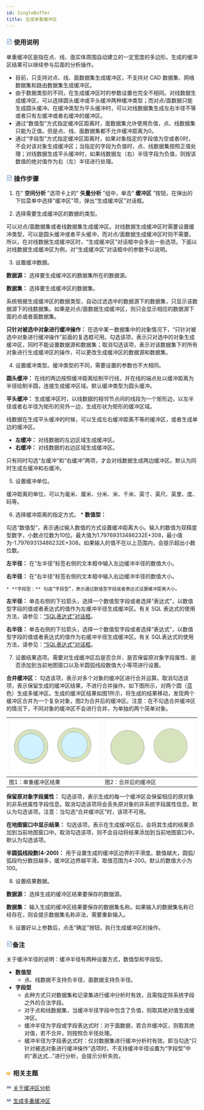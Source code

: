 ```yaml
---
id: SingleBuffer
title: 生成单重缓冲区
---
```

### ![](../../../img/read.gif) 使用说明

单重缓冲区是指在点、线、面实体周围自动建立的一定宽度的多边形。生成的缓冲区结果可以继续参与后面的分析操作。

  * 目前，只支持对点、线、面数据集生成缓冲区，不支持对 CAD 数据集、网络数据集和路由数据集生成缓冲区。
  * 由于数据类型的不同，在生成缓冲区时的参数设置也完全不相同。对线数据生成缓冲区，可以选择圆头缓冲或平头缓冲两种缓冲类型；而对点/面数据只能生成圆头缓冲。在缓冲类型为平头缓冲时，可以对线数据集生成左右半径不等或者只有左缓冲或者右缓冲的缓冲区。
  * 通过“数值型”方式指定缓冲区距离时，面数据集允许使用负值，点、线数据集只能为正值。但是点、线、面数据集都不允许缓冲距离为0。
  * 通过“字段型”方式指定缓冲区距离时，如果对象指定的字段值为空或者0时，不会对该对象生成缓冲区；当指定的字段为负值时，点、线数据集按照正值处理；对线数据生成平头缓冲时，如果线数据左（右）半径字段为负值，则按该数值的绝对值作为右（左）半径进行处理。

### ![](../../../img/read.gif) 操作步骤

  1. 在“ **空间分析** ”选项卡上的“ **矢量分析** ”组中，单击“ **缓冲区** ”按钮，在弹出的下拉菜单中选择"缓冲区"项，弹出“生成缓冲区”对话框。

  2. 选择需要生成缓冲区的数据的类型。

可以对点/面数据集或者线数据集生成缓冲区。对线数据生成缓冲区时需要设置缓冲类型，可以是圆头缓冲或者平头缓冲，而对点/面数据生成缓冲区时则不需要。所以，在对线数据生成缓冲区时，“生成缓冲区”对话框中会多出一些选项。下面以对线数据生成缓冲区为例，对“生成缓冲区”对话框中的参数予以说明。

  3. 设置缓冲数据。

**数据源：** 选择要生成缓冲区的数据集所在的数据源。

**数据集：** 选择要生成缓冲区的数据集。

系统根据生成缓冲区的数据类型，自动过滤选中的数据源下的数据集，只显示该数据源下的线数据集。如果是对点/面数据生成缓冲区，则只会显示相应的数据源下面的点或者面数据集。

**只针对被选中对象进行缓冲操作：**
在选中某一数据集中的对象情况下，“只针对被选中对象进行缓冲操作”前面的复选框可用。勾选该项，表示只对选中的对象生成缓冲区，同时不能设置数据源和数据集；取消勾选该项，表示对该数据集下的所有对象进行生成缓冲区的操作，可以更改生成缓冲区的数据源和数据集。

  4. 设置缓冲类型。缓冲类型的不同，需要设置的参数也不大相同。

**圆头缓冲：** 在线的两边按照缓冲距离绘制平行线，并在线的端点处以缓冲距离为半径绘制半圆，连接生成缓冲区域。默认缓冲类型为圆头缓冲。

**平头缓冲：** 生成缓冲区时，以线数据的相邻节点间的线段为一个矩形边，以左半径或者右半径为矩形的另外一边，生成形状为矩形的缓冲区域。

线数据在生成平头缓冲的时候，可以生成左右缓冲距离不等的缓冲区，或者生成单边的缓冲区。

  * **左缓冲：** 对线数据的左边区域生成缓冲区。
  * **右缓冲：** 对线数据的右边区域生成缓冲区。

只有同时勾选“左缓冲”和“右缓冲”两项，才会对线数据生成两边缓冲区。默认为同时生成左缓冲和右缓冲。

  5. 设置缓冲单位。

缓冲距离的单位，可以为毫米、厘米、分米、米、千米、英寸、英尺、英里、度、码等。

  6. 选择缓冲距离的指定方式。
    * **数值型：**

勾选“数值型”，表示通过输入数值的方式设置缓冲距离大小。输入的数值为双精度型数字，小数点位数为10位。最大值为1.79769313486232E+308，最小值为-1.79769313486232E+308。如果输入的值不在以上范围内，会提示超出小数位数。

**左半径：** 在“左半径”标签右侧的文本框中输入左边缓冲半径的数值大小。

**右半径：** 在“右半径”标签右侧的文本框中输入右边缓冲半径的数值大小。

    * **字段型：** 勾选“字段型”，表示通过数值型字段或者表达式设置缓冲距离大小。

**左半径：** 单击右侧的下拉箭头，选择一个数值型字段或者选择“表达式”，以数值型字段的值或者表达式的值作为左缓冲半径生成缓冲区。有关 SQL 表达式的使用方法，请参见：[“SQL表达式”对话框](../../../Query/SQLDia.htm)。

**右半径：** 单击右侧的下拉箭头，选择一个数值型字段或者选择“表达式”，以数值型字段的值或者表达式的值作为右缓冲半径生成缓冲区。有关 SQL表达式的使用方法，请参见：[“SQL表达式”对话框](../../../Query/SQLDia.htm)。

  7. 设置结果选项。需要对生成缓冲区后是否合并、是否保留原对象字段属性、是否添加到当前地图窗口以及半圆弧线段数值大小等项进行设置。

**合并缓冲区：**
勾选该项，表示对多个对象的缓冲区进行合并运算。取消勾选该项，表示保留生成的缓冲区结果，不进行合并操作。如下图所示，对两个圆（蓝色）生成多缓冲区。生成的缓冲区结果如图1所示，将生成的结果移动，发现两个缓冲区合并为一个复杂对象，图2为合并后的缓冲区。注意：在不勾选合并缓冲区的情况下，不同对象的缓冲区不会进行合并，为单独的两个简单对象。

![](img/SigBuf1.png) | ![](img/SigBuf2.png)  
---|---  
图1：单重缓冲区结果 | 图2：合并后的缓冲区

**保留原对象字段属性：**
勾选该项，表示生成的每一个缓冲区会保留相应的原对象的非系统属性字段信息。取消勾选该项将会丢失原对象的非系统字段属性信息。默认为勾选该项。注意：当勾选“合并缓冲区”时，该项不可用。

**在地图窗口中显示结果：**
勾选该项，表示在生成缓冲区后，会将其生成的结果添加到当前地图窗口中。取消勾选该项，则不会自动将结果添加到当前地图窗口中。默认为勾选该项。

**半圆弧线段数(4-200)：**
用于设置生成的缓冲区边界的平滑度。数值越大，圆弧/弧段均分数目越多，缓冲区边界越平滑。取值范围为4-200。默认的数值大小为100。

  8. 设置结果数据。

**数据源：** 选择生成的缓冲区结果要保存的数据源。

**数据集：** 输入生成的缓冲区结果要保存的数据集名称。如果输入的数据集名称已经存在，则会提示数据集名称非法，需要重新输入。

  9. 设置好以上参数后，点击“确定”按钮，执行生成缓冲区的操作。

### ![](../../../img/read.gif)备注

关于缓冲半径的说明：缓冲半径有两种设置方式，数值型和字段型。

  * **数值型**
    * 点、线数据不支持负半径，面数据支持负半径。
  * **字段型**
    * 此种方式只对数据集和记录集进行缓冲分析时有效，且需指定除系统字段之外的合法字段。
    * 对于点和线数据集，当缓冲半径字段中包含了负值，则取其绝对值生成缓冲区。
    * 缓冲半径为字段或字段表达式时：对于面数据，若合并缓冲区，则取其绝对值，若不合并，则按照负半径处理。
    * 缓冲半径为字段表达式时：仅对数据集进行缓冲分析时有效。即当勾选“只针对被选对象进行缓冲操作”选项时，不支持缓冲半径设置为“字段型”中的“表达式...”进行分析，会提示分析失败。

### ![](../../../img/seealso.png) 相关主题

![](../../../img/smalltitle.png) [关于缓冲区分析](HowBufferWork.htm)

![](../../../img/smalltitle.png) [生成多重缓冲区](MutilBuffer.htm)
